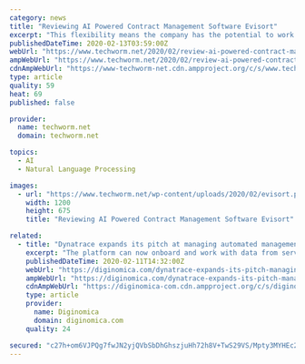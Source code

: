 ```yaml
---
category: news
title: "Reviewing AI Powered Contract Management Software Evisort"
excerpt: "This flexibility means the company has the potential to work with businesses outside of the legal industry which is new for an AI document review organization. Evisort can deal with contracts across multiple languages better than its competition by using machine learning support translation services. Machine learning allows the software to ..."
publishedDateTime: 2020-02-13T03:59:00Z
webUrl: "https://www.techworm.net/2020/02/review-ai-powered-contract-management-software-evisort.html"
ampWebUrl: "https://www.techworm.net/2020/02/review-ai-powered-contract-management-software-evisort.html/amp"
cdnAmpWebUrl: "https://www-techworm-net.cdn.ampproject.org/c/s/www.techworm.net/2020/02/review-ai-powered-contract-management-software-evisort.html/amp"
type: article
quality: 59
heat: 69
published: false

provider:
  name: techworm.net
  domain: techworm.net

topics:
  - AI
  - Natural Language Processing

images:
  - url: "https://www.techworm.net/wp-content/uploads/2020/02/evisort.png"
    width: 1200
    height: 675
    title: "Reviewing AI Powered Contract Management Software Evisort"

related:
  - title: "Dynatrace expands its pitch at managing automated management"
    excerpt: "The platform can now onboard and work with data from services running major public cloud service providers like AWS and Azure, Kubernetes-native events ... This then works with Davis, the company’s AI engine, which provides thresholds and baselining algorithms for all infrastructure performance and reliability metrics that enable extended ..."
    publishedDateTime: 2020-02-11T14:32:00Z
    webUrl: "https://diginomica.com/dynatrace-expands-its-pitch-managing-automated-management"
    ampWebUrl: "https://diginomica.com/dynatrace-expands-its-pitch-managing-automated-management?amp"
    cdnAmpWebUrl: "https://diginomica-com.cdn.ampproject.org/c/s/diginomica.com/dynatrace-expands-its-pitch-managing-automated-management?amp"
    type: article
    provider:
      name: Diginomica
      domain: diginomica.com
    quality: 24

secured: "c27h+om6VJPQg7fwJN2yjQVbSbDhGhszjuHh72h8V+TwS29VS/Mpty3MYHEc20WgJY159VzJmnKDSjnN2pj3koMee2hWa+1omw2CJm1YAzQCAxspAzuVWqpRMla67bmAxp+MWkhovRoASOh7MN4JIzIPKU7yRlmtzfUPwqC5wVWa93WJeGKMHLiEBChG1BO6mO708teaLIByqO0mtk/HQNcpie8tZDE33yQcl27+0JGVo3edoZVbc/iLmaoZkwFOE+V6raiu2fZHguavEU+2svCe5uYdS73lUmoBDWb+zRrxaKUmBBQ3I/yA+VjsfnvWoaZ9dwwihZCFHNLiL1qU4ArbL7oMt1iRjX6eTro4m71DvlUQaANArveUhnb5EQ9MV86Evo3v0jpuHI28lFWUEB1t8LZ7wOocfdbC1X+sm58jJkOkkEPbZEWGDW+dMEP9/B0fNdeCUV5w/w9KFs0hSvwq/0nI2qQgjgqYOiVrOXI=;UqKOVCgc+sOjEUycN7cxsg=="
---
```


